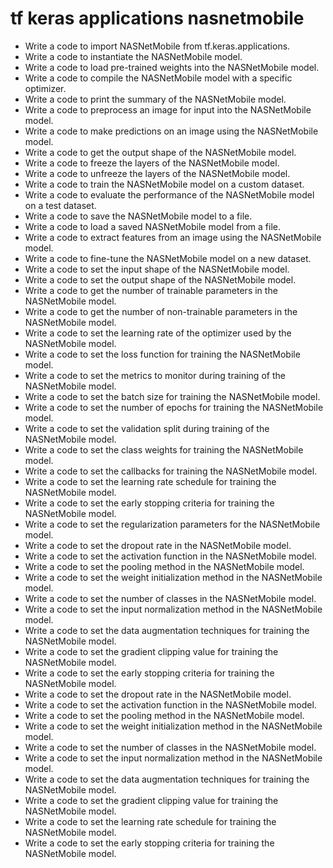 # tf keras applications nasnetmobile

- Write a code to import NASNetMobile from tf.keras.applications.
- Write a code to instantiate the NASNetMobile model.
- Write a code to load pre-trained weights into the NASNetMobile model.
- Write a code to compile the NASNetMobile model with a specific optimizer.
- Write a code to print the summary of the NASNetMobile model.
- Write a code to preprocess an image for input into the NASNetMobile model.
- Write a code to make predictions on an image using the NASNetMobile model.
- Write a code to get the output shape of the NASNetMobile model.
- Write a code to freeze the layers of the NASNetMobile model.
- Write a code to unfreeze the layers of the NASNetMobile model.
- Write a code to train the NASNetMobile model on a custom dataset.
- Write a code to evaluate the performance of the NASNetMobile model on a test dataset.
- Write a code to save the NASNetMobile model to a file.
- Write a code to load a saved NASNetMobile model from a file.
- Write a code to extract features from an image using the NASNetMobile model.
- Write a code to fine-tune the NASNetMobile model on a new dataset.
- Write a code to set the input shape of the NASNetMobile model.
- Write a code to set the output shape of the NASNetMobile model.
- Write a code to get the number of trainable parameters in the NASNetMobile model.
- Write a code to get the number of non-trainable parameters in the NASNetMobile model.
- Write a code to set the learning rate of the optimizer used by the NASNetMobile model.
- Write a code to set the loss function for training the NASNetMobile model.
- Write a code to set the metrics to monitor during training of the NASNetMobile model.
- Write a code to set the batch size for training the NASNetMobile model.
- Write a code to set the number of epochs for training the NASNetMobile model.
- Write a code to set the validation split during training of the NASNetMobile model.
- Write a code to set the class weights for training the NASNetMobile model.
- Write a code to set the callbacks for training the NASNetMobile model.
- Write a code to set the learning rate schedule for training the NASNetMobile model.
- Write a code to set the early stopping criteria for training the NASNetMobile model.
- Write a code to set the regularization parameters for the NASNetMobile model.
- Write a code to set the dropout rate in the NASNetMobile model.
- Write a code to set the activation function in the NASNetMobile model.
- Write a code to set the pooling method in the NASNetMobile model.
- Write a code to set the weight initialization method in the NASNetMobile model.
- Write a code to set the number of classes in the NASNetMobile model.
- Write a code to set the input normalization method in the NASNetMobile model.
- Write a code to set the data augmentation techniques for training the NASNetMobile model.
- Write a code to set the gradient clipping value for training the NASNetMobile model.
- Write a code to set the early stopping criteria for training the NASNetMobile model.
- Write a code to set the dropout rate in the NASNetMobile model.
- Write a code to set the activation function in the NASNetMobile model.
- Write a code to set the pooling method in the NASNetMobile model.
- Write a code to set the weight initialization method in the NASNetMobile model.
- Write a code to set the number of classes in the NASNetMobile model.
- Write a code to set the input normalization method in the NASNetMobile model.
- Write a code to set the data augmentation techniques for training the NASNetMobile model.
- Write a code to set the gradient clipping value for training the NASNetMobile model.
- Write a code to set the learning rate schedule for training the NASNetMobile model.
- Write a code to set the early stopping criteria for training the NASNetMobile model.